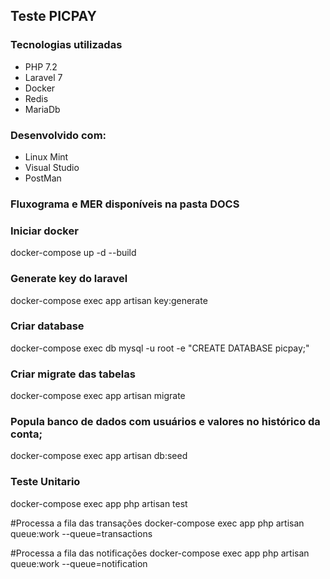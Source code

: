 ## Teste PICPAY

### Tecnologias utilizadas
* PHP 7.2
* Laravel 7
* Docker
* Redis
* MariaDb

### Desenvolvido com:
* Linux Mint
* Visual Studio
* PostMan

### Fluxograma e MER disponíveis na pasta DOCS

### Iniciar docker
docker-compose up -d --build

### Generate key do laravel
docker-compose exec app artisan key:generate

### Criar database
docker-compose exec db  mysql -u root -e "CREATE DATABASE picpay;"

### Criar migrate das tabelas
docker-compose exec app artisan migrate

### Popula banco de dados com usuários e valores no histórico da conta;
docker-compose exec app artisan db:seed

### Teste Unitario
docker-compose exec app php artisan test

#Processa a fila das transações
docker-compose exec app php artisan queue:work --queue=transactions

#Processa a fila das notificações
docker-compose exec app php artisan queue:work --queue=notification